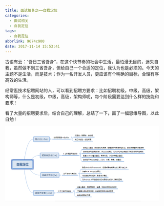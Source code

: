 ```yaml
---
title: 面试相关之——自我定位
categories:
  - 面试相关
  - 自我定位
tags:
  - 自我定位
abbrlink: 9674c900
date: 2017-11-14 15:53:41
---
```


古语有云：“吾日三省吾身”，在这个快节奏的社会中生活，最怕漫无目的，迷失自我，虽然做不到三省吾身，但给自己一个合适的定位，我认为也是必须的。今天的主题不是生活，而是技术；作为一名开发人员，更应该有个明确的目标，合理有序高效的生活。

经常逛技术招聘网站的人，可以看到招聘方要求：比如招聘初级，中级，高级，架构师等，什么是初级，中级，高级，架构师呢，每个阶段需要达到什么样的技能和要求！
<!--more-->
看了大量的招聘要求后，结合自己的理解，总结了一下，画了一幅思维导图，以此自勉！

![自我定位思维导图][1]



[1]: https://raw.githubusercontent.com/PGzxc/images/master/blog-images/carrear-self-positioning.png